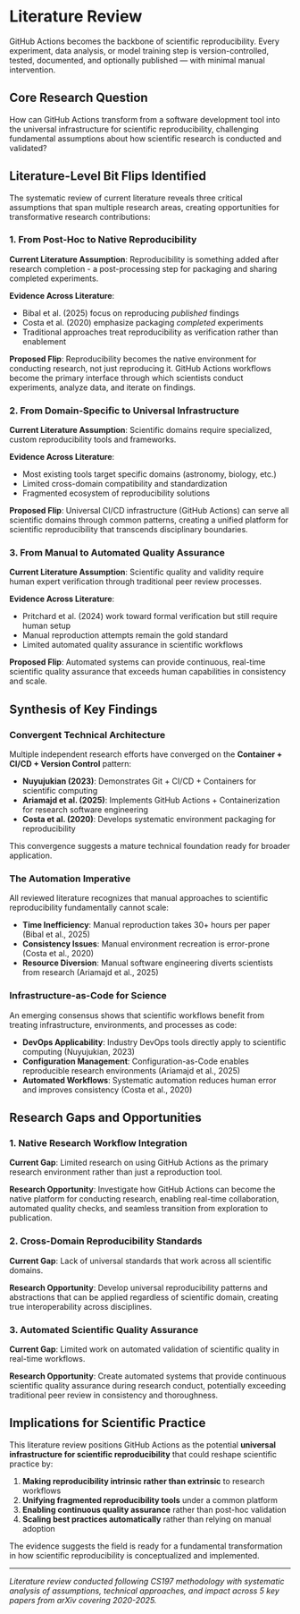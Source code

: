 # Literature Review

GitHub Actions becomes the backbone of scientific reproducibility. Every experiment, data analysis, or model training step is version-controlled, tested, documented, and optionally published — with minimal manual intervention.

## Core Research Question

How can GitHub Actions transform from a software development tool into the universal infrastructure for scientific reproducibility, challenging fundamental assumptions about how scientific research is conducted and validated?

## Literature-Level Bit Flips Identified

The systematic review of current literature reveals three critical assumptions that span multiple research areas, creating opportunities for transformative research contributions:

### 1. From Post-Hoc to Native Reproducibility
**Current Literature Assumption**: Reproducibility is something added after research completion - a post-processing step for packaging and sharing completed experiments.

**Evidence Across Literature**:
- Bibal et al. (2025) focus on reproducing *published* findings
- Costa et al. (2020) emphasize packaging *completed* experiments  
- Traditional approaches treat reproducibility as verification rather than enablement

**Proposed Flip**: Reproducibility becomes the native environment for conducting research, not just reproducing it. GitHub Actions workflows become the primary interface through which scientists conduct experiments, analyze data, and iterate on findings.

### 2. From Domain-Specific to Universal Infrastructure
**Current Literature Assumption**: Scientific domains require specialized, custom reproducibility tools and frameworks.

**Evidence Across Literature**:
- Most existing tools target specific domains (astronomy, biology, etc.)
- Limited cross-domain compatibility and standardization
- Fragmented ecosystem of reproducibility solutions

**Proposed Flip**: Universal CI/CD infrastructure (GitHub Actions) can serve all scientific domains through common patterns, creating a unified platform for scientific reproducibility that transcends disciplinary boundaries.

### 3. From Manual to Automated Quality Assurance  
**Current Literature Assumption**: Scientific quality and validity require human expert verification through traditional peer review processes.

**Evidence Across Literature**:
- Pritchard et al. (2024) work toward formal verification but still require human setup
- Manual reproduction attempts remain the gold standard
- Limited automated quality assurance in scientific workflows

**Proposed Flip**: Automated systems can provide continuous, real-time scientific quality assurance that exceeds human capabilities in consistency and scale.

## Synthesis of Key Findings

### Convergent Technical Architecture
Multiple independent research efforts have converged on the **Container + CI/CD + Version Control** pattern:

- **Nuyujukian (2023)**: Demonstrates Git + CI/CD + Containers for scientific computing
- **Ariamajd et al. (2025)**: Implements GitHub Actions + Containerization for research software engineering
- **Costa et al. (2020)**: Develops systematic environment packaging for reproducibility

This convergence suggests a mature technical foundation ready for broader application.

### The Automation Imperative
All reviewed literature recognizes that manual approaches to scientific reproducibility fundamentally cannot scale:

- **Time Inefficiency**: Manual reproduction takes 30+ hours per paper (Bibal et al., 2025)
- **Consistency Issues**: Manual environment recreation is error-prone (Costa et al., 2020)
- **Resource Diversion**: Manual software engineering diverts scientists from research (Ariamajd et al., 2025)

### Infrastructure-as-Code for Science
An emerging consensus shows that scientific workflows benefit from treating infrastructure, environments, and processes as code:

- **DevOps Applicability**: Industry DevOps tools directly apply to scientific computing (Nuyujukian, 2023)
- **Configuration Management**: Configuration-as-Code enables reproducible research environments (Ariamajd et al., 2025)
- **Automated Workflows**: Systematic automation reduces human error and improves consistency (Costa et al., 2020)

## Research Gaps and Opportunities

### 1. Native Research Workflow Integration
**Current Gap**: Limited research on using GitHub Actions as the primary research environment rather than just a reproduction tool.

**Research Opportunity**: Investigate how GitHub Actions can become the native platform for conducting research, enabling real-time collaboration, automated quality checks, and seamless transition from exploration to publication.

### 2. Cross-Domain Reproducibility Standards  
**Current Gap**: Lack of universal standards that work across all scientific domains.

**Research Opportunity**: Develop universal reproducibility patterns and abstractions that can be applied regardless of scientific domain, creating true interoperability across disciplines.

### 3. Automated Scientific Quality Assurance
**Current Gap**: Limited work on automated validation of scientific quality in real-time workflows.

**Research Opportunity**: Create automated systems that provide continuous scientific quality assurance during research conduct, potentially exceeding traditional peer review in consistency and thoroughness.

## Implications for Scientific Practice

This literature review positions GitHub Actions as the potential **universal infrastructure for scientific reproducibility** that could reshape scientific practice by:

1. **Making reproducibility intrinsic rather than extrinsic** to research workflows
2. **Unifying fragmented reproducibility tools** under a common platform  
3. **Enabling continuous quality assurance** rather than post-hoc validation
4. **Scaling best practices automatically** rather than relying on manual adoption

The evidence suggests the field is ready for a fundamental transformation in how scientific reproducibility is conceptualized and implemented.

---
*Literature review conducted following CS197 methodology with systematic analysis of assumptions, technical approaches, and impact across 5 key papers from arXiv covering 2020-2025.*
